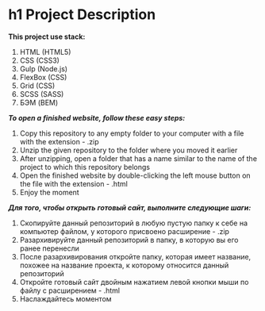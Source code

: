 h1 Project Description
=====================

**This project use stack:**
1) HTML (HTML5)
2) CSS (CSS3)
3) Gulp (Node.js)
4) FlexBox (CSS)
5) Grid (CSS)
6) SCSS (SASS)
7) БЭМ (BEM)

***To open a finished website, follow these easy steps:***
1) Copy this repository to any empty folder to your computer with a file with the extension - .zip
2) Unzip the given repository to the folder where you moved it earlier
3) After unzipping, open a folder that has a name similar to the name of the project to which this repository belongs
4) Open the finished website by double-clicking the left mouse button on the file with the extension - .html
5) Enjoy the moment

***Для того, чтобы открыть готовый сайт, выполните следующие шаги:***
1) Скопируйте данный репозиторий в любую пустую папку к себе на компьютер файлом, у которого присвоено расширение - .zip
2) Разархивируйте данный репозиторий в папку, в которую вы его ранее перенесли
3) После разархивирования откройте папку, которая имеет название, похожее на название проекта, к которому относится данный репозиторий
4) Откройте готовый сайт двойным нажатием левой кнопки мыши по файлу с расширением - .html
5) Наслаждайтесь моментом
